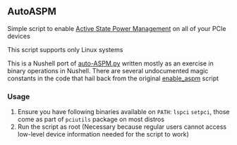## AutoASPM

Simple script to enable [Active State Power Management](https://en.wikipedia.org/wiki/Active_State_Power_Management) on all of your PCIe devices

This script supports only Linux systems

This is a Nushell port of [auto-ASPM.py](https://github.com/notthebee/AutoASPM) written mostly as an exercise in binary operations in Nushell.
There are several undocumented magic constants in the code that hail back from the original [enable_aspm](https://www.uwsg.indiana.edu/hypermail/linux/kernel/1006.2/02177.html) script

### Usage

1. Ensure you have following binaries available on `PATH`: `lspci` `setpci`, those come as part of `pciutils` package on most distros
2. Run the script as root (Necessary because regular users cannot access low-level device information needed for the script to work)
